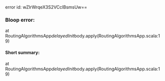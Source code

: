 error id: wZIrWrqeX3S2VCclBsmsUw==
### Bloop error:

at RoutingAlgorithmsApp$delayedInit$body.apply(RoutingAlgorithmsApp.scala:19)
#### Short summary: 

at RoutingAlgorithmsApp$delayedInit$body.apply(RoutingAlgorithmsApp.scala:19)